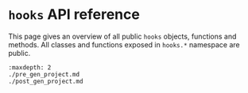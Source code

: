 # `hooks` API reference

This page gives an overview of all public `hooks` objects, functions and methods. All
classes and functions exposed in `hooks.*` namespace are public.

```{toctree}
:maxdepth: 2
./pre_gen_project.md
./post_gen_project.md
```
